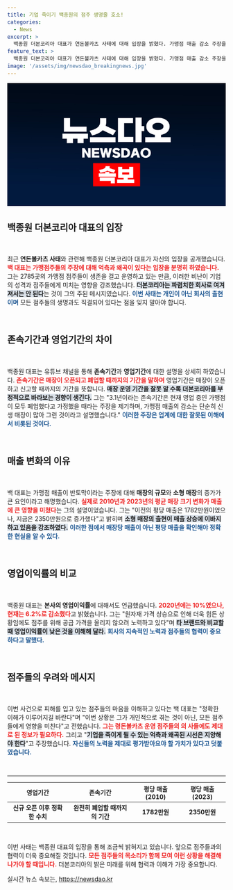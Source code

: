 ```yaml
---
title: 기업 죽이기 백종원의 점주 생명줄 호소!
categories:
  - News
excerpt: >
  백종원 더본코리아 대표가 연돈볼카츠 사태에 대해 입장을 밝혔다. 가맹점 매출 감소 주장을 반박하며, 기업과 점주들의 노력을 강조했다. 억측과 왜곡된 정보로 기업을 공격하는 것은 그들 생존에 위협이 된다고 경고했다.
feature_text: >
  백종원 더본코리아 대표가 연돈볼카츠 사태에 대해 입장을 밝혔다. 가맹점 매출 감소 주장을 반박하며, 기업과 점주들의 노력을 강조했다. 억측과 왜곡된 정보로 기업을 공격하는 것은 그들 생존에 위협이 된다고 경고했다.
image: '/assets/img/newsdao_breakingnews.jpg'
---
```


<p><img src="/assets/img/newsdao_breakingnews.jpg" alt="ontimetimes 속보" /></p>

<h2 data-ke-size="size26">백종원 더본코리아 대표의 입장</h2>

<p data-ke-size="size16">&nbsp;</p>

<p>최근 <b>연돈볼카츠 사태</b>와 관련해 백종원 더본코리아 대표가 자신의 입장을 공개했습니다. <b><span style="color: #ee2323;">백 대표는 가맹점주들의 주장에 대해 억측과 왜곡이 있다는 입장을 분명히 하였습니다.</span></b> 그는 2785곳의 가맹점 점주들이 생존을 걸고 운영하고 있는 만큼, 이러한 비난이 기업의 성격과 점주들에게 미치는 영향을 강조했습니다. <b><span style="background-color: #21538527;">더본코리아는 파렴치한 회사로 여겨져서는 안 된다</span></b>는 것이 그의 주된 메시지였습니다. <b><span style="color: #1a5490;">이번 사태는 개인이 아닌 회사의 출현이며</span></b> 모든 점주들의 생명과도 직결되어 있다는 점을 잊지 말아야 합니다.</p>

<p data-ke-size="size16">&nbsp;</p>

<h2 data-ke-size="size26">존속기간과 영업기간의 차이</h2>

<p data-ke-size="size16">&nbsp;</p>

<p>백종원 대표는 유튜브 채널을 통해 <b>존속기간</b>과 <b>영업기간</b>에 대한 설명을 상세히 하였습니다. <b><span style="color: #ee2323;">존속기간은 매장이 오픈되고 폐업할 때까지의 기간을 말하며</span></b> 영업기간은 매장이 오픈하고 신고할 때까지의 기간을 뜻합니다. <b><span style="background-color: #21538527;">매장 운영 기간을 잘못 알 수록 더본코리아를 부정적으로 바라보는 경향이 생긴다.</span></b> 그는 "3.1년이라는 존속기간은 현재 영업 중인 가맹점이 모두 폐업했다고 가정했을 때라는 주장을 제기하며, 가맹점 매출의 감소는 단순히 신생 매장이 많아 그런 것이라고 설명했습니다." <b><span style="color: #1a5490;">이러한 주장은 업계에 대한 잘못된 이해에서 비롯된 것이다.</span></b></p>

<p data-ke-size="size16">&nbsp;</p>

<h2 data-ke-size="size26">매출 변화의 이유</h2>

<p data-ke-size="size16">&nbsp;</p>

<p>백 대표는 가맹점 매출이 반토막이라는 주장에 대해 <b>매장의 규모</b>와 <b>소형 매장</b>의 증가가 큰 요인이라고 해명했습니다. <b><span style="color: #ee2323;">실제로 2010년과 2023년의 평균 매장 크기 변화가 매출에 큰 영향을 미쳤다</span></b>는 그의 설명이었습니다. 그는 "이전의 평당 매출은 1782만원이었으나, 지금은 2350만원으로 증가했다"고 밝히며 <b><span style="background-color: #21538527;">소형 매장의 출현이 매출 상승에 이바지하고 있음을 강조하였다.</span></b> <b><span style="color: #1a5490;">이러한 점에서 매장당 매출이 아닌 평당 매출을 확인해야 정확한 현실을 알 수 있다.</span></b></p>

<p data-ke-size="size16">&nbsp;</p>

<h2 data-ke-size="size26">영업이익률의 비교</h2>

<p data-ke-size="size16">&nbsp;</p>

<p>백종원 대표는 <b>본사의 영업이익률</b>에 대해서도 언급했습니다. <b><span style="color: #ee2323;">2020년에는 10%였으나, 현재는 6.2%로 감소했다</span></b>고 밝혔습니다. 그는 "원자재 가격 상승으로 인해 더욱 힘든 상황임에도 점주를 위해 공급 가격을 올리지 않으려 노력하고 있다"며 <b><span style="background-color: #21538527;">타 브랜드와 비교할 때 영업이익률이 낮은 것을 이해해 달라.</span></b> <b><span style="color: #1a5490;">회사의 지속적인 노력과 점주들의 협력이 중요하다고 말했다.</span></b></p>

<p data-ke-size="size16">&nbsp;</p>

<h2 data-ke-size="size26">점주들의 우려와 메시지</h2>

<p data-ke-size="size16">&nbsp;</p>

<p>이번 사건으로 피해를 입고 있는 점주들의 마음을 이해하고 있다는 백 대표는 "정확한 이해가 이루어지길 바란다"며 "이번 상황은 그가 개인적으로 겪는 것이 아닌, 모든 점주들에게 영향을 미친다"고 전했습니다. <b><span style="color: #ee2323;">그는 령돈볼카츠 운영 점주들의 의 사들에도 제대로 된 정보가 필요하다.</span></b> 그리고 "<b><span style="background-color: #21538527;">기업을 죽이게 될 수 있는 억측과 왜곡된 시선은 지양해야 한다</span></b>"고 주장했습니다. <b><span style="color: #1a5490;">자신들의 노력을 제대로 평가받아요야 할 가치가 있다고 덧붙였습니다.</span></b></p>

<p data-ke-size="size16">&nbsp;</p>

<hr>

<table style="width: 100%;">
    <thead>
        <tr>
            <th><b>영업기간</b></th>
            <th><b>존속기간</b></th>
            <th><b>평당 매출 (2010)</b></th>
            <th><b>평당 매출 (2023)</b></th>
        </tr>
    </thead>
    <tbody>
        <tr>
            <td style="text-align: center; height: 17px;"><b>신규 오픈 이후 정확한 수치</b></td>
            <td style="text-align: center; height: 17px;"><b>완전히 폐업할 때까지의 기간</b></td>
            <td style="text-align: center; height: 17px;"><b>1782만원</b></td>
            <td style="text-align: center; height: 17px;"><b>2350만원</b></td>
        </tr>
    </tbody>
</table>

<p data-ke-size="size16">&nbsp;</p>

<p>이번 사태는 백종원 대표의 입장을 통해 조금씩 밝혀지고 있습니다. 앞으로 점주들과의 협력이 더욱 중요해질 것입니다. <b><span style="color: #ee2323;">모든 점주들의 목소리가 함께 모여 이런 상황을 해결해 나가야 할 때입니다.</span></b> 더본코리아의 밝은 미래를 위해 협력과 이해가 가장 중요합니다. </p>
실시간 뉴스 속보는, <a href="https://newsdao.kr" rel="dofollow">https://newsdao.kr</a>


